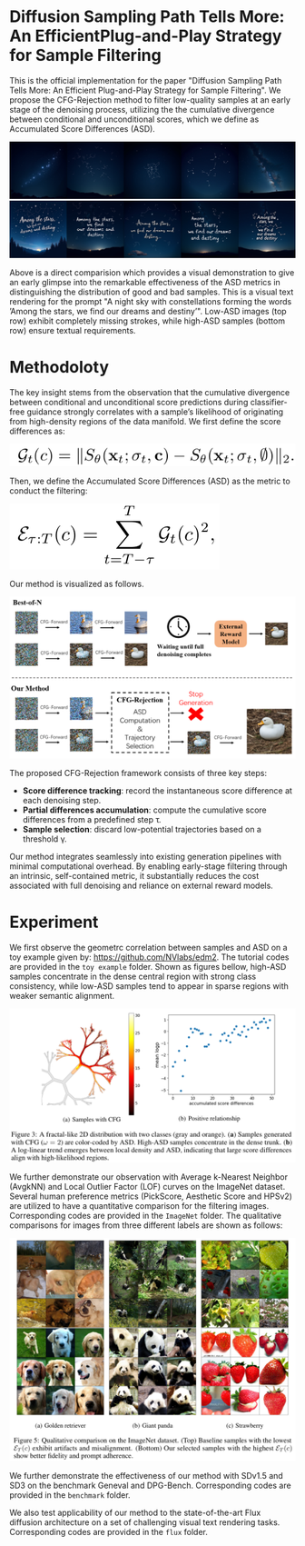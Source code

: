 # Diffusion Sampling Path Tells More: An EfficientPlug-and-Play Strategy for Sample Filtering
This is the official implementation for the paper "Diffusion Sampling Path Tells More: An Efficient Plug-and-Play Strategy for Sample Filtering". 
We propose the CFG-Rejection method to filter low-quality samples at an early stage of the denoising process, utilizing the the cumulative divergence between conditional and unconditional scores, which we define as Accumulated Score Differences (ASD).

![qualitative comparison](images/prompt1_bottom.png)
![qualitative comparison](images/prompt1_top.png)

Above is a direct comparision which provides a visual demonstration to give an early glimpse into the remarkable effectiveness of the ASD metrics in distinguishing the distribution of good and bad samples. This is a visual text rendering for the prompt "A night sky with constellations forming the words ’Among the stars, we find our dreams and destiny’". Low-ASD images (top row) exhibit completely missing strokes, while high-ASD samples (bottom row) ensure textual requirements.

# Methodoloty
The key insight stems from the observation that the cumulative divergence between conditional and unconditional score predictions during classifier-free guidance strongly correlates with a sample’s likelihood of originating from high-density regions of the data manifold. 
We first define the score differences as:

![ASD](images/score_dif.png)

Then, we define the Accumulated Score Differences (ASD) as the metric to conduct the filtering: 

![ASD](images/ASD.png)

Our method is visualized as follows.

![method](images/method.png)

The proposed CFG-Rejection framework consists of three key steps: 
* __Score difference tracking__: record the instantaneous score difference at each denoising step. 
* __Partial differences accumulation__: compute the cumulative score differences from a predefined step τ. 
* __Sample selection__: discard low-potential trajectories based on a threshold γ. 

Our method integrates seamlessly into existing generation pipelines with minimal computational overhead. By enabling early-stage filtering through an intrinsic, self-contained metric, it substantially reduces the cost associated with full denoising and reliance on external reward models.

# Experiment
We first observe the geometrc correlation between samples and ASD on a toy example given by: https://github.com/NVlabs/edm2. The tutorial codes are provided in the `toy example` folder. Shown as figures bellow, high-ASD samples concentrate in the dense central region with strong class consistency, while low-ASD samples tend to appear in sparse regions with weaker semantic alignment.

![toy](images/toy.png)

We further demonstrate our observation with Average k-Nearest Neighbor (AvgkNN) and Local Outlier Factor (LOF) curves on the ImageNet dataset. Several human preference metrics (PickScore, Aesthetic Score and HPSv2) are utilized to have a quantitative comparison for the filtering images. Corresponding codes are provided in the `ImageNet` folder. The qualitative comparisons for images from three different labels are shown as follows:

![experiment](images/ImageNet.png)

We further demonstrate the effectiveness of our method with SDv1.5 and SD3 on the benchmark Geneval and DPG-Bench. Corresponding codes are provided in the `benchmark` folder.

We also test applicability of our method to the state-of-the-art Flux diffusion architecture on a set of challenging visual text rendering tasks. Corresponding codes are provided in the `flux` folder.